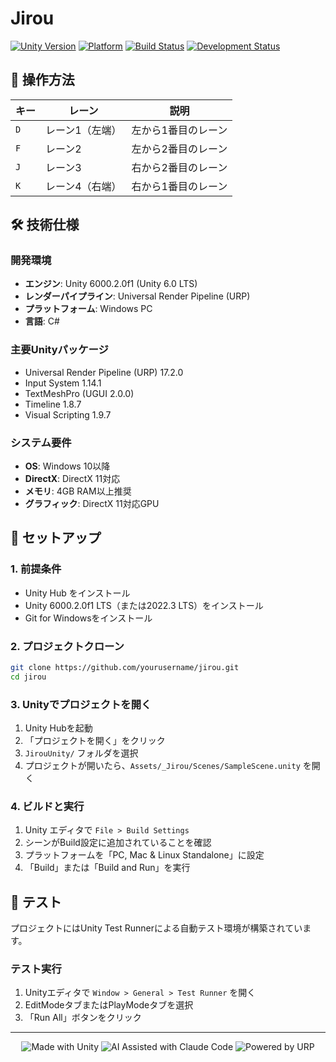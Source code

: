 # Jirou

[![Unity Version](https://img.shields.io/badge/Unity-6000.2.0f1%20LTS-blue.svg)](https://unity.com/)
[![Platform](https://img.shields.io/badge/Platform-Windows%20PC-lightgrey.svg)](https://github.com/yourusername/jirou)
[![Build Status](https://img.shields.io/badge/Build-Passing-brightgreen.svg)](https://github.com/yourusername/jirou)
[![Development Status](https://img.shields.io/badge/Status-Early%20Development-orange.svg)](https://github.com/yourusername/jirou)

## 🎯 操作方法

| キー | レーン | 説明 |
|------|--------|------|
| `D` | レーン1（左端） | 左から1番目のレーン |
| `F` | レーン2 | 左から2番目のレーン |
| `J` | レーン3 | 右から2番目のレーン |
| `K` | レーン4（右端） | 右から1番目のレーン |

## 🛠️ 技術仕様

### 開発環境
- **エンジン**: Unity 6000.2.0f1 (Unity 6.0 LTS)
- **レンダーパイプライン**: Universal Render Pipeline (URP)
- **プラットフォーム**: Windows PC
- **言語**: C#

### 主要Unityパッケージ
- Universal Render Pipeline (URP) 17.2.0
- Input System 1.14.1
- TextMeshPro (UGUI 2.0.0)
- Timeline 1.8.7
- Visual Scripting 1.9.7

### システム要件
- **OS**: Windows 10以降
- **DirectX**: DirectX 11対応
- **メモリ**: 4GB RAM以上推奨
- **グラフィック**: DirectX 11対応GPU

## 🚀 セットアップ

### 1. 前提条件
- Unity Hub をインストール
- Unity 6000.2.0f1 LTS（または2022.3 LTS）をインストール
- Git for Windowsをインストール

### 2. プロジェクトクローン
```bash
git clone https://github.com/yourusername/jirou.git
cd jirou
```

### 3. Unityでプロジェクトを開く
1. Unity Hubを起動
2. 「プロジェクトを開く」をクリック
3. `JirouUnity/` フォルダを選択
4. プロジェクトが開いたら、`Assets/_Jirou/Scenes/SampleScene.unity` を開く

### 4. ビルドと実行
1. Unity エディタで `File > Build Settings`
2. シーンがBuild設定に追加されていることを確認
3. プラットフォームを「PC, Mac & Linux Standalone」に設定
4. 「Build」または「Build and Run」を実行

## 🧪 テスト

プロジェクトにはUnity Test Runnerによる自動テスト環境が構築されています。

### テスト実行
1. Unityエディタで `Window > General > Test Runner` を開く
2. EditModeタブまたはPlayModeタブを選択
3. 「Run All」ボタンをクリック

---

<p align="center">
  <img src="https://img.shields.io/badge/Made%20with-Unity-blue.svg" alt="Made with Unity">
  <img src="https://img.shields.io/badge/AI%20Assisted-Claude%20Code-purple.svg" alt="AI Assisted with Claude Code">
  <img src="https://img.shields.io/badge/Powered%20by-URP-orange.svg" alt="Powered by URP">
</p>